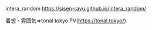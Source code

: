 intera_random
https://sisen-rayu.github.io/intera_random/

着想・雰囲気=>tonal tokyo PV(https://tonal.tokyo/)